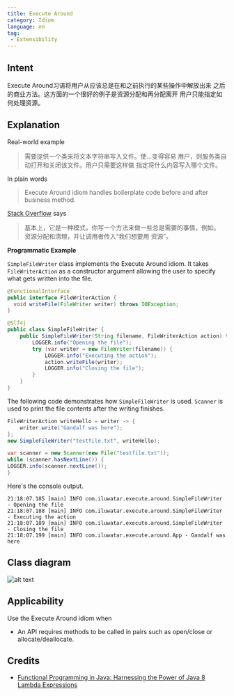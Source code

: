```yaml
---
title: Execute Around
category: Idiom
language: en
tag:
 - Extensibility
---
```


## Intent

Execute Around习语将用户从应该总是在和之前执行的某些操作中解放出来
之后的商业方法。这方面的一个很好的例子是资源分配和再分配离开
用户只能指定如何处理资源。

## Explanation

Real-world example

>需要提供一个类来将文本字符串写入文件。使…变得容易
>用户，则服务类自动打开和关闭该文件。用户只需要这样做
>指定将什么内容写入哪个文件。     

In plain words

> Execute Around idiom handles boilerplate code before and after business method.  

[Stack Overflow](https://stackoverflow.com/questions/341971/what-is-the-execute-around-idiom) says

> 基本上，它是一种模式，你写一个方法来做一些总是需要的事情，例如。
>资源分配和清理，并让调用者传入“我们想要用
>资源”。

**Programmatic Example**

`SimpleFileWriter` class implements the Execute Around idiom. It takes `FileWriterAction` as a
constructor argument allowing the user to specify what gets written into the file.

```java
@FunctionalInterface
public interface FileWriterAction {
  void writeFile(FileWriter writer) throws IOException;
}

@Slf4j
public class SimpleFileWriter {
    public SimpleFileWriter(String filename, FileWriterAction action) throws IOException {
        LOGGER.info("Opening the file");
        try (var writer = new FileWriter(filename)) {
            LOGGER.info("Executing the action");
            action.writeFile(writer);
            LOGGER.info("Closing the file");
        }
    }
}
```

The following code demonstrates how `SimpleFileWriter` is used. `Scanner` is used to print the file
contents after the writing finishes.

```java
FileWriterAction writeHello = writer -> {
    writer.write("Gandalf was here");
};
new SimpleFileWriter("testfile.txt", writeHello);

var scanner = new Scanner(new File("testfile.txt"));
while (scanner.hasNextLine()) {
LOGGER.info(scanner.nextLine());
}
```

Here's the console output.

```
21:18:07.185 [main] INFO com.iluwatar.execute.around.SimpleFileWriter - Opening the file
21:18:07.188 [main] INFO com.iluwatar.execute.around.SimpleFileWriter - Executing the action
21:18:07.189 [main] INFO com.iluwatar.execute.around.SimpleFileWriter - Closing the file
21:18:07.199 [main] INFO com.iluwatar.execute.around.App - Gandalf was here
```

## Class diagram

![alt text](./etc/execute-around.png "Execute Around")

## Applicability

Use the Execute Around idiom when

* An API requires methods to be called in pairs such as open/close or allocate/deallocate.

## Credits

* [Functional Programming in Java: Harnessing the Power of Java 8 Lambda Expressions](https://www.amazon.com/gp/product/1937785467/ref=as_li_tl?ie=UTF8&camp=1789&creative=9325&creativeASIN=1937785467&linkCode=as2&tag=javadesignpat-20&linkId=7e4e2fb7a141631491534255252fd08b)
